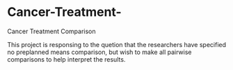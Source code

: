 # Cancer-Treatment-
Cancer Treatment Comparison

This project is responsing to the quetion that the researchers have specified no preplanned means comparison, but wish to make all pairwise comparisons to help interpret the results.
